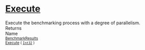 # [Execute](./VerifierBenchmark-100663385.md)

Execute the benchmarking process with a degree of parallelism.
<br>
Returns<img width=542/>Name
<br>
<sub>[BenchmarkResults](./../BenchmarkResults.md)</sub><img width=500/><sub>[Execute](./VerifierBenchmark-100663385.md) ( [`Int32`](https://docs.microsoft.com/en-us/dotnet/api/System.Int32) )</sub><br>


